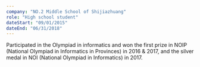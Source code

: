 ```yaml
---
company: "NO.2 Middle School of Shijiazhuang"
role: "High school student"
dateStart: "09/01/2015"
dateEnd: "06/31/2018"
---
```


Participated in the Olympiad in informatics and won the first prize in NOIP (National Olympiad in Informatics in Provinces) in 2016 & 2017, and the silver medal in NOI (National Olympiad in Informatics) in 2017.
